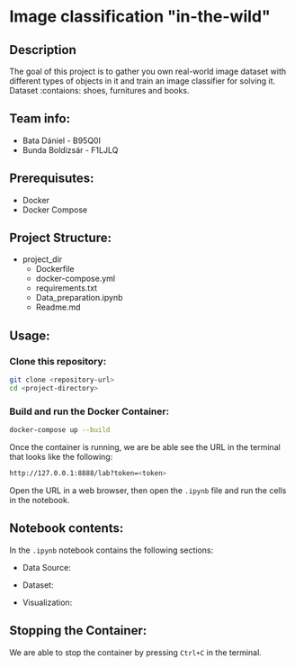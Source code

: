 # Image classification "in-the-wild"
## Description
The goal of this project is to gather you own real-world image dataset with different types of objects in it and train an image classifier for solving it. Dataset :contaions: shoes, furnitures and books.

## Team info:
* Bata Dániel - B95Q0I
* Bunda Boldizsár - F1LJLQ

## Prerequisutes:
* Docker
* Docker Compose

## Project Structure:
* project_dir
    * Dockerfile
    * docker-compose.yml
    * requirements.txt
    * Data_preparation.ipynb
    * Readme.md

## Usage:
### Clone this repository:
```bash
git clone <repository-url>
cd <project-directory>
```

### Build and run the Docker Container:
```bash
docker-compose up --build
```
Once the container is running, we are be able see the URL in the  terminal that looks like the following:

```bash
http://127.0.0.1:8888/lab?token=<token>
```
Open the URL in a web browser, then open the `.ipynb` file and run the cells in the notebook.

## Notebook contents:
In the `.ipynb` notebook contains the following sections:
* Data Source:

* Dataset:

* Visualization:

## Stopping the Container:
We are able to stop the container by pressing `Ctrl+C` in the terminal.